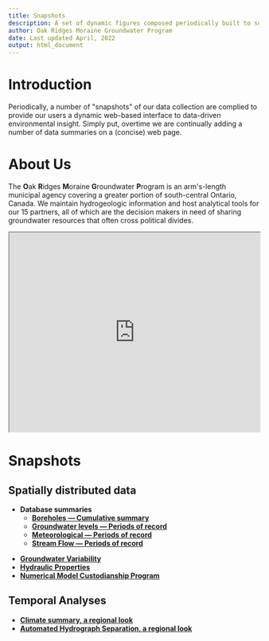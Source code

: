 ```yaml
---
title: Snapshots
description: A set of dynamic figures composed periodically built to summarize conditions in the ORMGP area.
author: Oak Ridges Moraine Groundwater Program
date: Last updated April, 2022
output: html_document
---
```




# Introduction

Periodically, a number of "snapshots" of our data collection are complied to provide our users a dynamic web-based interface to data-driven environmental insight.  Simply put, overtime we are continually adding a number of data summaries on a (concise) web page.


# About Us

The **O**ak **R**idges **M**oraine **G**roundwater **P**rogram is an arm's-length municipal agency covering a greater portion of south-central Ontario, Canada. We maintain hydrogeologic information and host analytical tools for our 15 partners, all of which are the decision makers in need of sharing groundwater resources that often cross political divides.

<iframe src="https://golang.oakridgeswater.ca/pages/partners.html" width="100%" height="400" scrolling="no" allowfullscreen></iframe>
<br>

# Snapshots

## Spatially distributed data

* **Database summaries**
  * [**Boreholes — Cumulative summary**](md/cum-bh.html)
  * [**Groundwater levels — Periods of record**](md/gantt-gw.html)
  * [**Meteorological — Periods of record**](md/gantt-met.html)
  * [**Stream Flow — Periods of record**](md/gantt-sw.html)
<!-- * [**Groundwater Variability**](https://golang.oakridgeswater.ca/pages/gwvar.html) — *be patient* -->
* [**Groundwater Variability**](md/gwvar.html)
* [**Hydraulic Properties**](md/hydraulicProperties.html)
* [**Numerical Model Custodianship Program**](md/numerical-model-custodianship-program.html)

## Temporal Analyses

* [**Climate summary, a regional look**](md/met-annuals-precip.html)
* [**Automated Hydrograph Separation, a regional look**](md/baseflow-piechart.html)



